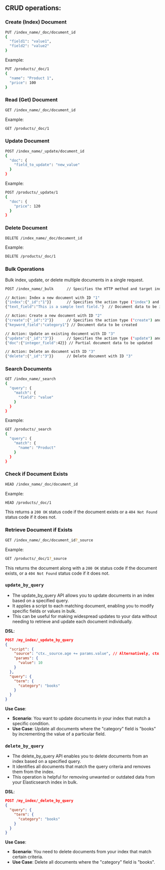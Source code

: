 ## CRUD operations:

### Create (Index) Document

```bash
PUT /index_name/_doc/document_id
{
  "field1": "value1",
  "field2": "value2"
}
```
Example:
```bash
PUT /products/_doc/1
{
  "name": "Product 1",
  "price": 100
}
```

### Read (Get) Document

```bash
GET /index_name/_doc/document_id
```
Example:
```bash
GET /products/_doc/1
```

### Update Document

```bash
POST /index_name/_update/document_id
{
  "doc": {
    "field_to_update": "new_value"
  }
}
```
Example:
```bash
POST /products/_update/1
{
  "doc": {
    "price": 120
  }
}
```

### Delete Document

```bash
DELETE /index_name/_doc/document_id
```
Example:
```bash
DELETE /products/_doc/1
```

### Bulk Operations

Bulk index, update, or delete multiple documents in a single request.

```bash
POST /index_name/_bulk      // Specifies the HTTP method and target index for the bulk request

// Action: Index a new document with ID "1"
{"index":{"_id":"1"}}       // Specifies the action type ("index") and document ID ("1")
{"text_field":"This is a sample text field."}  // Document data to be indexed

// Action: Create a new document with ID "2"
{"create":{"_id":"2"}}      // Specifies the action type ("create") and document ID ("2")
{"keyword_field":"category1"} // Document data to be created

// Action: Update an existing document with ID "3"
{"update":{"_id":"3"}}      // Specifies the action type ("update") and document ID ("3")
{"doc":{"integer_field":42}} // Partial document data to be updated

// Action: Delete an document with ID "3"
{"delete":{"_id":"3"}}      // Delete document with ID "3"
```

### Search Documents

```bash
GET /index_name/_search
{
  "query": {
    "match": {
      "field": "value"
    }
  }
}
```
Example:
```bash
GET /products/_search
{
  "query": {
    "match": {
      "name": "Product"
    }
  }
}
```

### Check if Document Exists

```bash
HEAD /index_name/_doc/document_id
```
Example:
```bash
HEAD /products/_doc/1
```
This returns a `200 OK` status code if the document exists or a `404 Not Found` status code if it does not.

### Retrieve Document if Exists

```bash
GET /index_name/_doc/document_id?_source
```
Example:
```bash
GET /products/_doc/1?_source
```
This returns the document along with a `200 OK` status code if the document exists, or a `404 Not Found` status code if it does not.

### `update_by_query`
- The update_by_query API allows you to update documents in an index based on a specified query.
- It applies a script to each matching document, enabling you to modify specific fields or values in bulk.
- This can be useful for making widespread updates to your data without needing to retrieve and update each document individually.

**DSL**:
```json
POST /my_index/_update_by_query
{
  "script": {
    "source": "ctx._source.age += params.value", // Alternatively, ctx._source.age++
    "params": {
      "value": 10
    }
  },
  "query": {
    "term": {
      "category": "books"
    }
  }
}
```

**Use Case**:
- **Scenario**: You want to update documents in your index that match a specific condition.
- **Use Case**: Update all documents where the "category" field is "books" by incrementing the value of a particular field.

### `delete_by_query`
- The delete_by_query API enables you to delete documents from an index based on a specified query.
- It identifies all documents that match the query criteria and removes them from the index.
- This operation is helpful for removing unwanted or outdated data from your Elasticsearch index in bulk.

**DSL**:
```json
POST /my_index/_delete_by_query
{
  "query": {
    "term": {
      "category": "books"
    }
  }
}
```

**Use Case**:
- **Scenario**: You need to delete documents from your index that match certain criteria.
- **Use Case**: Delete all documents where the "category" field is "books".
